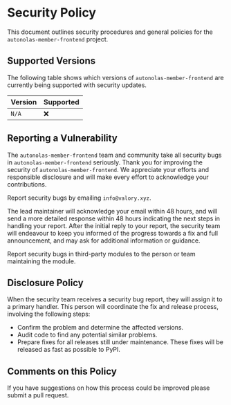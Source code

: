 # Security Policy

This document outlines security procedures and general policies for the `autonolas-member-frontend` project.

## Supported Versions

The following table shows which versions of `autonolas-member-frontend` are currently being supported with security updates.

| Version   | Supported          |
| --------- | ------------------ |
| `N/A`     | :x:                |

## Reporting a Vulnerability

The `autonolas-member-frontend` team and community take all security bugs in `autonolas-member-frontend` seriously. Thank you for improving the security of `autonolas-member-frontend`. We appreciate your efforts and responsible disclosure and will make every effort to acknowledge your contributions.

Report security bugs by emailing `info@valory.xyz`.

The lead maintainer will acknowledge your email within 48 hours, and will send a more detailed response within 48 hours indicating the next steps in handling your report. After the initial reply to your report, the security team will endeavour to keep you informed of the progress towards a fix and full announcement, and may ask for additional information or guidance.

Report security bugs in third-party modules to the person or team maintaining the module.

## Disclosure Policy

When the security team receives a security bug report, they will assign it to a primary handler. This person will coordinate the fix and release process, involving the following steps:

- Confirm the problem and determine the affected versions.
- Audit code to find any potential similar problems.
- Prepare fixes for all releases still under maintenance. These fixes will be released as fast as possible to PyPI.

## Comments on this Policy

If you have suggestions on how this process could be improved please submit a pull request.
